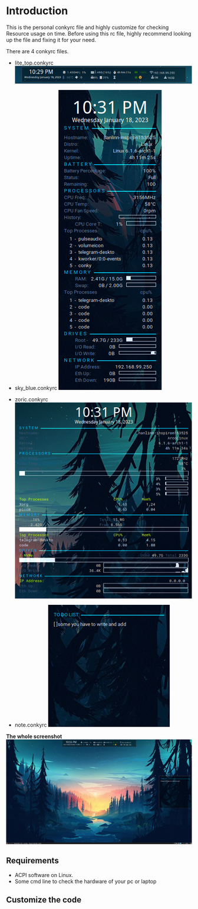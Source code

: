 # Introduction
This is the personal conkyrc file and highly customize for checking Resource usage on time. Before using this rc file, highly recommend looking up the file and fixing it for your need.

There are 4 conkyrc files.
* lite_top.conkyrc 
![lite_top](screenshot/lite_top.png)

* sky_blue.conkyrc
![sky_blue.conkyrc](screenshot/sky_blue.png)

* zoric.conkyrc
![zoric.conkyrc](screenshot/zoric.png)

* note.conkyrc 
![note.conkyrc](screenshot/note.png)

**The whole screenshot**
![The whole](screenshot/whole.png)

## Requirements
* ACPI software on Linux.
* Some cmd line to check the hardware of your pc or laptop

## Customize the code 

